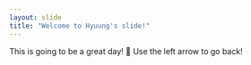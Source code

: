 ```yaml
---
layout: slide
title: "Welcome to Hyuung's slide!"
---
```

This is going to be a great day! :tada:
Use the left arrow to go back!
